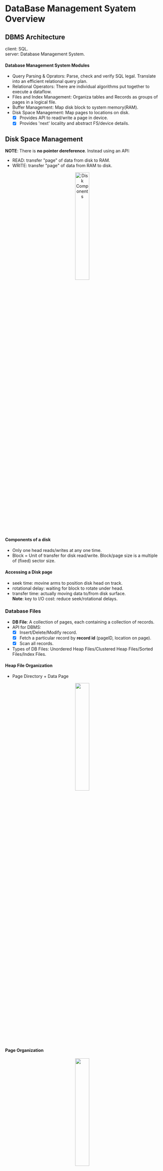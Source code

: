 # DataBase Management Syatem Overview

## DBMS Architecture
client: SQL.  
server: Database Management System.  

#### Database Management System Modules
* Query Parsing & Oprators: Parse, check and verify SQL legal. Translate into an efficient relational query plan.  
* Relational Operators: There are individual algorithms put together to execute a dataflow.  
* Files and Index Management: Organiza tables and Records as groups of pages in a logical file.  
* Buffer Management: Map disk block to system memory(RAM).  
* Disk Space Management: Map pages to locations on disk.   
  - [x] Provides API to read/write a page in device.  
  - [x] Provides 'next' locality and abstract FS/device details.  
  
## Disk Space Management
**NOTE**: There is **no pointer dereference**. Instead using an API:  
* READ: transfer "page" of data from disk to RAM.   
* WRITE: transfer "page" of data from RAM to disk.  
  
<div align=center>
<img src="./pic/dbms/dbms2.png" width="30%" height="30%" alt="Disk Components"/>  
</div>

#### Components of a disk
* Only one head reads/writes at any one time.  
* Block = Unit of transfer for disk read/write. Block/page size is a multiple of (fixed) sector size.  

#### Accessing a Disk page
* seek time: movine arms to position disk head on track.  
* rotational delay: waiting for block to rotate under head.  
* transfer time: actually moving data to/from disk surface.  
**Note**: key to I/O cost: reduce seek/rotational delays.  

### Database Files
* **DB File**: A collection of pages, each containing a collection of records.  
* API for DBMS:  
  - [x] Insert/Delete/Modify record.  
  - [x] Fetch a particular record by **record id** (pageID, location on page).  
  - [x] Scan all records.  
* Types of DB Files: Unordered Heap Files/Clustered Heap Files/Sorted Files/Index Files.  
  
#### Heap File Organization
* Page Directory + Data Page  
<div align=center>
<img src="./pic/dbms/dbms3.png" width="30%" height="30%"/>  
</div>

#### Page Organization

<div align=center>
<img src="./pic/dbms/dbms4.png" width="30%" height="30%"/>  
</div>

* Footer(like header for page)
  - [x] Pointer to free space
  - [x] Record ID + Pointer to beginning of record  

## Files and Index Management

#### Multiple File Organizations
* Heap Files: Suitable when typical access is a full scan of all records.  
* Sorted Files: Best for retrieval in order, or when range of records is needed.  
* Clustered Files & Indexes: Group data into blocks to enable fast look up and efficient modifications.  

#### Cost Model 
<div align=center>
<img src="./pic/dbms/dbms5.png" width="30%" height="30%"/>  
</div>

* B: The number od data blocks in the file.  
* R: Number of records per block.  
* D: Average time to read/write disk block.  

<div align=center>
<img src="./pic/dbms/dbms6.png" width="40%" height="40%"/>  
</div>

#### From Heap Files to Index Files
* Heap Files: look up things by recordId(PageId + slotId).   
* Index Files: look up things by value.  

<div align=center>
<img src="./pic/dbms/dbms7.png" width="40%" height="70%"/>  
</div>

#### Clustered VS Unclustered Index Heap Files

<div align=center>
<img src="./pic/dbms/dbms8.png" width="60%" height="30%"/>  
</div>

* F: Average internal node fanout.  
* E: Average #data entries per half.  

|                   | Heap File   | Sorted File       | Clustered Index     |
| ----------------- | :---------- | ---------------:  | :----------------:  |
| Scan all records  | B*D         | B*D               | 3/2B*D              |
| Equality Search   | 1/2*B*D     |(lg2B)*D           | (lgF(BR/E)+2)*D     |
| Rnage Search      | B*D         | ((lg2B)+pages)*D  | (lgF(BR/E)+3*pages)*D  |
| Insert            | 2*D         | ((lg2B)+B)*D      | (lgF(BR/E)+3)*D     |
| Delete            | (0.5*B+1)*D | ((lg2B)+B)*D      | (lgF(BR/E)+3)*D     |

* Height of Clustered Index: lgF(BR/E). BR: #of records. E: records per leaf. BR/E: #of leafs.   
* Range Search: 2/3 pages full.

## Buffer Management
* Memory is converted into a buffer pool by partitioning the space into frames that pages can be placed in.  
* The buffer pool is responsible for moving physical pages back and forth from main memory to disk.  

<div align=center>
<img src="./pic/dbms/dbms9.png" width="40%" height="30%"/>  
</div>

* Buffer Manager metadata:  
  - [x] **Frame ID** that is uniquely associated with a memory address.  
  - [x] **Page ID** for determining which page a frame currently contains.  
  - [x] **Dirty Bit** for verifying whether or not a page has been modified.  
  - [x] **Pin Count** for tracking the number of requestors currently using a page.(let buffer manager know if a page in use)      

<div align=center>
<img src="./pic/dbms/dbms10.png" width="60%" height="40%"/>  
</div>

##### When a page is requested
* If reauested page is not in pool:
  - [x] Choose an **un-pinned** frame for replacement.  
  - [x] If frame "dirty", write current page to disk, makr "clean".  
  - [x] Read requested page into frame.  

* Pin the page and return its address.  

##### After Requestor Finishes
* Requestor of page must:  
  - [x] Set dirty if page was modified.  
  - [x] Unpin the page.  
* Page in pool may be requested many times:
  - [x] To pin a page: pin_count++.    
  - [x] A page is a candidate for replacement if pin_count == 0.  

##### Page Replacement Policy
* Least-recently-used(LRU)    
  - [x] LRU: add Last used column. Find min Last used(priority heap).  

<div align=center>
<img src="./pic/dbms/dbms11.png" width="50%" height="30%"/>  
</div>

* Clock:  
  - [x] clock hand - point to next page to consider.     
  - [x] Ref bit: represent recently referenced pages.  
      
  * Iterate through frames within the table, skipping pinned pages and wrapping around to frame 0 upon reaching the end, until the first unpinned frame with ref bit = 0 is found.    
  * During each iteration, if the current frame’s ref bit = 1, decrement the ref bit to 0 and move the clock hand to the next frame.    
  * Upon reaching a frame with ref bit = 0, evict the existing page, read in the new page, set the frame’s ref bit to 1, and move the clock hand to the next frame.    

* Most-recently-used(MRU)